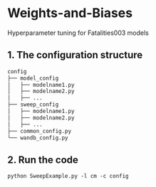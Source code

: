 # Weights-and-Biases
Hyperparameter tuning for Fatalities003 models

## 1. The configuration structure
```bash config folder structure
config
├── model_config
│   ├── modelname1.py
│   ├── modelname2.py
│   ├── ...
├── sweep_config
│   ├── modelname1.py
│   ├── modelname2.py
│   ├── ...
├── common_config.py
└── wandb_config.py
```

## 2. Run the code
```console
python SweepExample.py -l cm -c config
```
